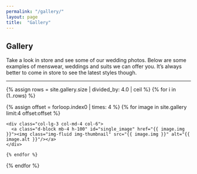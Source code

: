 ```yaml
---
permalink: "/gallery/"
layout: page
title:  "Gallery"
---
```


<section class="page-section" id="portfolio">
            <div class="container">
                <div class="text-center">
                    <h2 class="section-heading text-uppercase">Gallery</h2>
                    <p>Take a look in store and see some of our wedding photos. Below are some examples of menswear, weddings and suits we can offer you. It’s always better to come in store to see the latest styles though.</p>
                    <!--<h3 class="section-subheading text-muted">Lorem ipsum dolor sit amet consectetur.</h3>-->
                </div>
<div class="container">

  <hr class="mt-2 mb-5">

{% assign rows = site.gallery.size | divided_by: 4.0 | ceil %}
{% for i in (1..rows) %}

  <div class="row text-center text-lg-start">

  {% assign offset = forloop.index0 | times: 4 %}
  {% for image in site.gallery limit:4 offset:offset %}
    
    <div class="col-lg-3 col-md-4 col-6">
      <a class="d-block mb-4 h-100" id="single_image" href="{{ image.img }}"><img class="img-fluid img-thumbnail" src="{{ image.img }}" alt="{{ image.alt }}"/></a>
    </div>

    {% endfor %}   
  
  </div>

{% endfor %}

</div>
</div>
</section>
